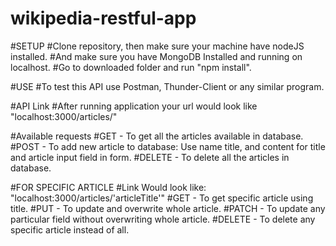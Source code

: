 # wikipedia-restful-app

#SETUP
#Clone repository, then make sure your machine have nodeJS installed.
#And make sure you have MongoDB Installed and running on localhost.
#Go to downloaded folder and run "npm install".

#USE
#To test this API use Postman, Thunder-Client or any similar program.

#API Link
#After running application your url would look like "localhost:3000/articles/"

#Available requests
#GET - To get all the articles available in database.
#POST - To add new article to database: Use name title, and content for title and article input field in form.
#DELETE - To delete all the articles in database.

#FOR SPECIFIC ARTICLE
#Link Would look like: "localhost:3000/articles/'articleTitle'"
#GET - To get specific article using title.
#PUT - To update and overwrite whole article.
#PATCH - To update any particular field without overwriting whole article.
#DELETE - To delete any specific article instead of all.
